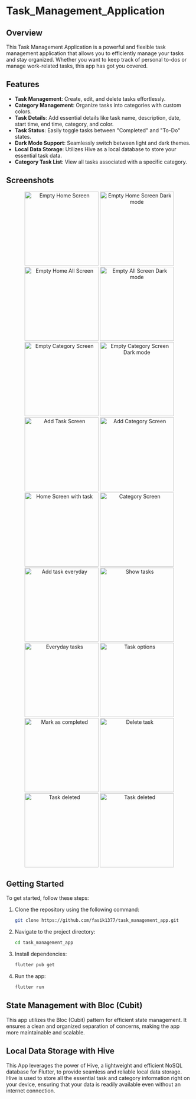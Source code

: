 # Task_Management_Application
## Overview

This Task Management Application is a powerful and flexible task management application that allows you to efficiently manage your tasks and stay organized. Whether you want to keep track of personal to-dos or manage work-related tasks, this app has got you covered.

## Features

- **Task Management**: Create, edit, and delete tasks effortlessly.
- **Category Management**: Organize tasks into categories with custom colors.
- **Task Details**: Add essential details like task name, description, date, start time, end time, category, and color.
- **Task Status**: Easily toggle tasks between "Completed" and "To-Do" states.
- **Dark Mode Support**: Seamlessly switch between light and dark themes.
- **Local Data Storage**: Utilizes Hive as a local database to store your essential task data.
- **Category Task List**: View all tasks associated with a specific category.

## Screenshots

<div align="center">
  <img src="assets/screenshots/empty_homescreen.png" alt="Empty Home Screen" width="200"/>
  <img src="assets/screenshots/empty_homescreen_dark.png" alt="Empty Home Screen Dark mode" width="200"/>
  <img src="assets/screenshots/empty_allscreen.png" alt="Empty Home All Screen" width="200"/>
  <img src="assets/screenshots/empty_allscreen_dark.png" alt="Empty All Screen Dark mode" width="200"/>
  <img src="assets/screenshots/empty_categoryscreen.png" alt="Empty Category Screen" width="200"/>
  <img src="assets/screenshots/empty_categoryscreen_dark.png" alt="Empty Category Screen Dark mode" width="200"/>
  <img src="assets/screenshots/add_taskscreen.png" alt="Add Task Screen" width="200"/>
  <img src="assets/screenshots/add_category_screen.png" alt="Add Category Screen" width="200"/>
  <img src="assets/screenshots/homescreen_with_task.png" alt="Home Screen with task" width="200"/>
  <img src="assets/screenshots/category_screen.png" alt="Category Screen" width="200"/>
  <img src="assets/screenshots/add_task_everyday.png" alt="Add task everyday" width="200"/>
  <img src="assets/screenshots/show_tasks.png" alt="Show tasks" width="200"/>
  <img src="assets/screenshots/everyday_task.png" alt="Everyday tasks" width="200"/>
  <img src="assets/screenshots/task_options.png" alt="Task options" width="200"/>
  <img src="assets/screenshots/mark_as_completed.png" alt="Mark as completed" width="200"/>
  <img src="assets/screenshots/delete_task.png" alt="Delete task" width="200"/>
  <img src="assets/screenshots/task_deleted.png" alt="Task deleted" width="200"/>
  <img src="assets/screenshots/tasks_by_category.png" alt="Task deleted" width="200"/>
  
</div>

## Getting Started

To get started, follow these steps:

1. Clone the repository using the following command:

   ```bash
   git clone https://github.com/fasik1377/task_management_app.git
   ```

2. Navigate to the project directory:

   ```bash
   cd task_management_app
   ```

3. Install dependencies:

   ```bash
   flutter pub get
   ```

4. Run the app:

   ```bash
   flutter run
   ```

## State Management with Bloc (Cubit)

This app utilizes the Bloc (Cubit) pattern for efficient state management. It ensures a clean and organized separation of concerns, making the app more maintainable and scalable.

## Local Data Storage with Hive

This App leverages the power of Hive, a lightweight and efficient NoSQL database for Flutter, to provide seamless and reliable local data storage. Hive is used to store all the essential task and category information right on your device, ensuring that your data is readily available even without an internet connection.